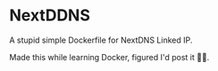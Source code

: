 # NextDDNS
A stupid simple Dockerfile for NextDNS Linked IP.

Made this while learning Docker, figured I'd post it 🤷‍♀️.
